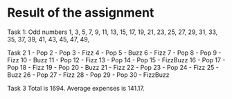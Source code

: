 # Result of the assignment 

Task 1: Odd numbers
1, 3, 5, 7, 9, 11, 13, 15, 17, 19, 21, 23, 25, 27, 29, 31, 33, 35, 37, 39, 41, 43, 45, 47, 49, 

Task 2
 1 - Pop
 2 - Pop
 3 - Fizz
 4 - Pop
 5 - Buzz
 6 - Fizz
 7 - Pop
 8 - Pop
 9 - Fizz
10 - Buzz
11 - Pop
12 - Fizz
13 - Pop
14 - Pop
15 - FizzBuzz
16 - Pop
17 - Pop
18 - Fizz
19 - Pop
20 - Buzz
21 - Fizz
22 - Pop
23 - Pop
24 - Fizz
25 - Buzz
26 - Pop
27 - Fizz
28 - Pop
29 - Pop
30 - FizzBuzz

Task 3
Total is 1694.
Average expenses is 141.17.